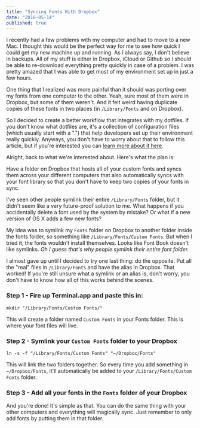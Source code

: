 ```yaml
---
title: "Syncing Fonts With Dropbox"
date: "2016-05-14"
published: true
---
```


I recently had a few problems with my computer and had to move to a new Mac. I thought this would be the perfect way for me to see how quick I could get my new machine up and running. As I always say, I don't believe in backups. All of my stuff is either in Dropbox, iCloud or Github so I should be able to re-download everything pretty quickly in case of a problem. I was pretty amazed that I was able to get most of my environment set up in just a few hours.

One thing that I realized was more painful than it should was porting over my fonts from one computer to the other. Yeah, sure most of them were in Dropbox, but some of them weren't. And it felt weird having duplicate copies of these fonts in two places (in `/Library/Fonts` and on Dropbox).

So I decided to create a better workflow that integrates with my dotfiles. If you don't know what dotfiles are, it's a collection of configuration files (which usually start with a ".") that help developers set up their environment really quickly. Anyways, you don't have to worry about that to follow this article, but if you're interested you can [learn more about it here](https://dotfiles.github.io).

Alright, back to what we're interested about. Here's what the plan is:

Have a folder on Dropbox that hosts all of your custom fonts and syncs them across your different computers that also automatically syncs with your font library so that you don't have to keep two copies of your fonts in sync.

I've seen other people symlink their entire `/Library/Fonts` folder, but it didn't seem like a very future-proof solution to me. What happens if you accidentally delete a font used by the system by mistake? Or what if a new version of OS X adds a few new fonts?

My idea was to symlink my `Fonts` folder on Dropbox to another folder inside the fonts folder, so something like `/Library/Fonts/Custom Fonts`. But when I tried it, the fonts wouldn't install themselves. Looks like Font Book doesn't like symlinks. *Oh I guess that's why people symlink their entire font folder.*

I almost gave up until I decided to try one last thing: do the opposite. Put all the "real" files in `/Library/Fonts` and have the alias in Dropbox. That worked! If you're still unsure what a symlink or an alias is, don't worry, you don't have to know how all of this works behind the scenes.

### Step 1 - Fire up Terminal.app and paste this in:
```
mkdir "/Library/Fonts/Custom Fonts/"
```

This will create a folder named `Custom Fonts` in your Fonts folder. This is where your font files will live.

### Step 2 - Symlink your `Custom Fonts` folder to your Dropbox
```
ln -s -f "/Library/Fonts/Custom Fonts" "~/Dropbox/Fonts"
```
This will link the two folders together. So every time you add something in `~/Dropbox/Fonts`, it'll automatically be added to your `/Library/Fonts/Custom Fonts` folder.

### Step 3 - Add all your fonts in the `Fonts` folder of your Dropbox
And you're done! It's simple as that. You can do the same thing with your other computers and everything will magically sync. Just remember to only add fonts by putting them in that folder.
